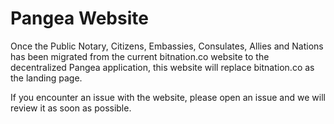 # Pangea Website

Once the Public Notary, Citizens, Embassies, Consulates, Allies and Nations has been migrated from the current bitnation.co website to the decentralized Pangea application, this website will replace bitnation.co as the landing page. 

If you encounter an issue with the website, please open an issue and we will review it as soon as possible.




